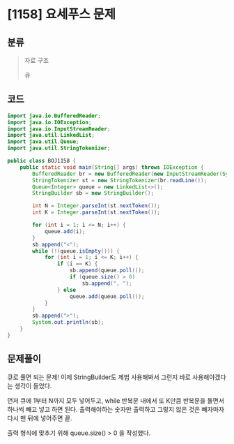 # [1158] 요세푸스 문제

## 분류
> 자료 구조
>
> 큐

## 코드
```java
import java.io.BufferedReader;
import java.io.IOException;
import java.io.InputStreamReader;
import java.util.LinkedList;
import java.util.Queue;
import java.util.StringTokenizer;

public class BOJ1158 {
	public static void main(String[] args) throws IOException {
		BufferedReader br = new BufferedReader(new InputStreamReader(System.in));
		StringTokenizer st = new StringTokenizer(br.readLine());
		Queue<Integer> queue = new LinkedList<>();
		StringBuilder sb = new StringBuilder();

		int N = Integer.parseInt(st.nextToken());
		int K = Integer.parseInt(st.nextToken());

		for (int i = 1; i <= N; i++) {
			queue.add(i);
		}
		sb.append("<");
		while (!(queue.isEmpty())) {
			for (int i = 1; i <= K; i++) {
				if (i == K) {
					sb.append(queue.poll());
					if (queue.size() > 0)
						sb.append(", ");
				} else
					queue.add(queue.poll());
			}
		}
		sb.append(">");
		System.out.println(sb);
	}
}
```

## 문제풀이

큐로 풀면 되는 문제! 이제 StringBuilder도 제법 사용해봐서 그런지 바로 사용해야겠다는 생각이 들었다. 

먼저 큐에 1부터 N까지 모두 넣어두고, while 반복문 내에서 또 K만큼 반복문을 돌면서 하나씩 빼고 넣고 하면 된다. 출력해야하는 숫자만 출력하고 그렇지 않은 것은 빼자마자 다시 맨 뒤에 넣어주면 끝.

출력 형식에 맞추기 위해 queue.size() > 0 을 작성했다.